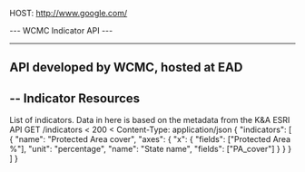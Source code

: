 HOST: http://www.google.com/

--- WCMC Indicator API ---

---
API developed by WCMC, hosted at EAD
---

--
Indicator Resources
--

List of indicators. Data in here is based on the metadata from the K&A ESRI API
GET /indicators
< 200
< Content-Type: application/json
{ "indicators": [
    { 
        "name": "Protected Area cover",
        "axes": {
            "x": {
              "fields": ["Protected Area %"],
              "unit": "percentage",
              "name": "State name",
              "fields": ["PA_cover"]
            }
        } 
    }
] }

